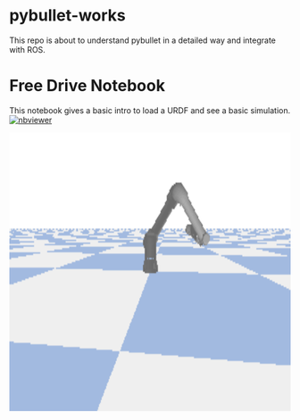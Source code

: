 # pybullet-works
This repo is about to understand pybullet in a detailed way and integrate with ROS.

# Free Drive Notebook 
This notebook gives a basic intro to load a URDF and see a basic simulation. [![nbviewer](https://raw.githubusercontent.com/jupyter/design/master/logos/Badges/nbviewer_badge.svg)](https://nbviewer.jupyter.org/github/saisriteja/pybullet-works/blob/main/notebooks/Basic_free_drive_ur5.ipynb)

<img src="images/example6.png" width="800" height="500">

